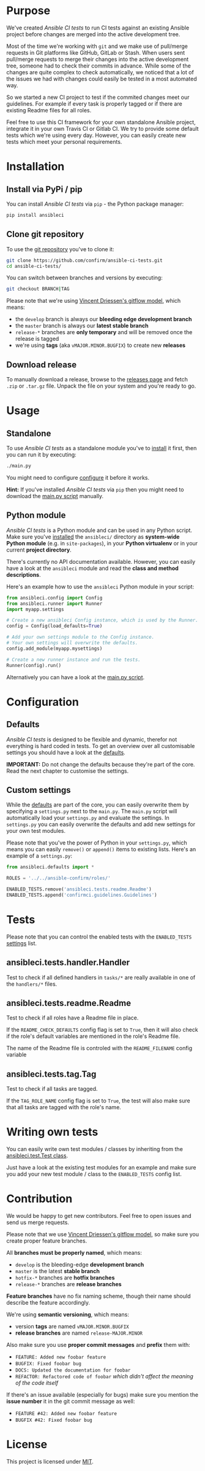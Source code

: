 Purpose
=======

We've created _Ansible CI tests_ to run CI tests against an existing Ansible project before changes are merged into the active development tree.

Most of the time we're working with `git` and we make use of pull/merge requests in Git platforms like GitHub, GitLab or Stash.
When users sent pull/merge requests to merge their changes into the active development tree, someone had to check their commits in advance.
While some of the changes are quite complex to check automatically, we noticed that a lot of the issues we had with changes could easily be tested in a most automated way.

So we started a new CI project to test if the commited changes meet our guidelines. For example if every task is properly tagged or if there are existing Readme files for all roles.

Feel free to use this CI framework for your own standalone Ansible project, integrate it in your own Travis CI or Gitlab CI.
We try to provide some default tests which we're using every day. However, you can easily create new tests which meet your personal requirements.

Installation
============

Install via PyPi / pip
----------------------

You can install _Ansible CI tests_ via `pip` - the Python package manager:

```bash
pip install ansibleci
```

Clone git repository
--------------------

To use the [git repository](https://github.com/confirm/ansible-ci-tests) you've to clone it:

```bash
git clone https://github.com/confirm/ansible-ci-tests.git
cd ansible-ci-tests/
```

You can switch between branches and versions by executing:

```bash
git checkout BRANCH|TAG
```

Please note that we're using [Vincent Driessen's gitflow model](http://nvie.com/posts/a-successful-git-branching-model/), which means:

* the `develop` branch is always our __bleeding edge development branch__
* the `master` branch is always our __latest stable branch__
* `release-*` branches are __only temporary__ and will be removed once the release is tagged
* we're using __tags__ (aka `vMAJOR.MINOR.BUGFIX`) to create new __releases__

Download release
----------------

To manually download a release, browse to the [releases page](https://github.com/confirm/ansible-ci-tests/releases) and fetch `.zip` or `.tar.gz` file.
Unpack the file on your system and you're ready to go.

Usage
=====

Standalone
----------

To use _Ansible CI tests_ as a standalone module you've to [install](#installation) it first, then you can run it by executing:

```bash
./main.py
```

You might need to configure [configure](#configuration) it before it works.

__Hint:__ If you've installed _Ansible CI tests_ via `pip` then you might need to download the [main.py script](main.py) manually.

Python module
-------------

_Ansible CI tests_ is a Python module and can be used in any Python script. Make sure you've [installed](#installation) the `ansibleci/` directory as __system-wide Python module__ (e.g. in `site-packages`), in your __Python virtualenv__ or in your current __project directory__.

There's currently no API documentation available. However, you can easily have a look at the `ansibleci` module and read the __class and method descriptions__.

Here's an example how to use the `ansibleci` Python module in your script:

```python
from ansibleci.config import Config
from ansibleci.runner import Runner
import myapp.settings

# Create a new ansibleci Config instance, which is used by the Runner.
config = Config(load_defaults=True)

# Add your own settings module to the Config instance.
# Your own settings will overwrite the defaults.
config.add_module(myapp.mysettings)

# Create a new runner instance and run the tests.
Runner(config).run()
```

Alternatively you can have a look at the [main.py script](main.py).

Configuration
=============

Defaults
--------

_Ansible CI tests_ is designed to be flexible and dynamic, therefor not everything is hard coded in tests.
To get an overview over all customisable settings you should have a look at the [defaults](ansibleci/defaults.py).

__IMPORTANT:__ Do not change the defaults because they're part of the core. Read the next chapter to customise the settings.

Custom settings
---------------

While the [defaults](ansibleci/defaults.py) are part of the core, you can easily overwrite them by specifying a `settings.py` next to the `main.py`.
The `main.py` script will automatically load your `settings.py` and evaluate the settings.
In `settings.py` you can easily overwrite the defaults and add new settings for your own test modules.

Please note that you've the power of Python in your `settings.py`, which means you can easily `remove()` or `append()` items to existing lists.
Here's an example of a `settings.py`:

```python
from ansibleci.defaults import *

ROLES = '../../ansible-confirm/roles/'

ENABLED_TESTS.remove('ansibleci.tests.readme.Readme')
ENABLED_TESTS.append('confirmci.guidelines.Guidelines')
```

Tests
=====

Please note that you can control the enabled tests with the `ENABLED_TESTS` [settings](#custom-settings) list.

ansibleci.tests.handler.Handler
-------------------------------

Test to check if all defined handlers in `tasks/*` are really available in one of the `handlers/*` files.

ansibleci.tests.readme.Readme
-----------------------------

Test to check if all roles have a Readme file in place.

If the `README_CHECK_DEFAULTS` config flag is set to `True`, then it will also check if the role's default variables are mentioned in the role's Readme file.

The name of the Readme file is controled with the `README_FILENAME` config variable

ansibleci.tests.tag.Tag
-----------------------

Test to check if all tasks are tagged.

If the `TAG_ROLE_NAME` config flag is set to `True`, the test will also make sure that all tasks are tagged with the role's name.

Writing own tests
=================

You can easily write own test modules / classes by inheriting from the [ansibleci.test.Test class](ansibleci/test.py).

Just have a look at the existing test modules for an example and make sure you add your new test module / class to the `ENABLED_TESTS` config list.

Contribution
============

We would be happy to get new contributors. Feel free to open issues and send us merge requests.

Please note that we use [Vincent Driessen's gitflow model](http://nvie.com/posts/a-successful-git-branching-model/), so make sure you create proper feature branches.

All __branches must be properly named__, which means:

* `develop` is the bleeding-edge __development branch__
* `master` is the latest __stable branch__
* `hotfix-*` branches are __hotfix branches__
* `release-*` branches are __release branches__

__Feature branches__ have no fix naming scheme, though their name should describe the feature accordingly.

We're using __semantic versioning__, which means:

* version __tags__ are named `vMAJOR.MINOR.BUGFIX`
* __release branches__ are named `release-MAJOR.MINOR`

Also make sure you use __proper commit messages__ and __prefix__ them with:

* `FEATURE: Added new foobar feature`
* `BUGFIX: Fixed foobar bug`
* `DOCS: Updated the documentation for foobar`
* `REFACTOR: Refactored code of foobar` _which didn't affect the meaning of the code itself_

If there's an issue available (especially for bugs) make sure you mention the __issue number__ it in the git commit message as well:

* `FEATURE #42: Added new foobar feature`
* `BUGFIX #42: Fixed foobar bug`

License
=======

This project is licensed under [MIT](http://opensource.org/licenses/MIT).